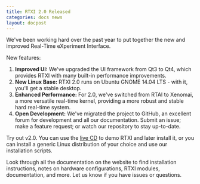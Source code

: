 ```yaml
---
title: RTXI 2.0 Released
categories: docs news
layout: docpost
---
```


We've been working hard over the past year to put together the new and improved Real-Time eXperiment Interface.  

New features:  

1. **Improved UI:** We've upgraded the UI framework from Qt3 to Qt4, which provides RTXI with many built-in performance improvements.  
2. **New Linux Base:** RTXI 2.0 runs on Ubuntu GNOME 14.04 LTS - with it, you'll get a stable desktop.  
3. **Enhanced Performance:** For 2.0, we've switched from RTAI to Xenomai, a more versatile real-time kernel, providing a more robust and stable hard real-time system.  
4. **Open Development:** We've migrated the project to GitHub, an excellent forum for development and all our documentation. Submit an issue; make a feature request; or watch our repository to stay up-to-date.  

Try out v2.0. You can use the [live CD](/install) to demo RTXI and later install it, or you can install a generic Linux distribution of your choice and use our installation scripts.  

Look through all the documentation on the website to find installation instructions, notes on hardware configurations, RTXI modules, documentation, and more. Let us know if you have issues or questions.  
